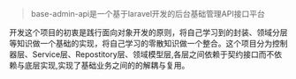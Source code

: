 > base-admin-api是一个基于laravel开发的后台基础管理API接口平台

开发这个项目的初衷是践行面向对象开发的原则，将自己学习到的封装、领域分层等知识做一个基础的实现，将自己学习的零散知识做一个整合。这个项目分为控制器层、Service层、Repostitory层、领域模型层,各层之间依赖于契约接口而不依赖与底层实现,实现了基础业务之间的的解耦与复用。
